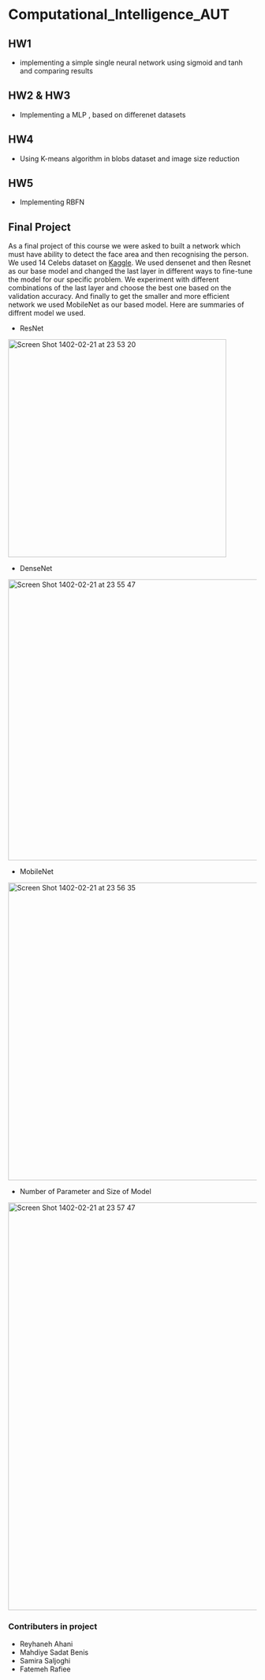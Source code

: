 # Computational_Intelligence_AUT

## HW1
- implementing a simple single neural network using sigmoid and  tanh and comparing results

## HW2 & HW3 
- Implementing a MLP , based on differenet datasets

## HW4 
 - Using K-means algorithm in blobs dataset and image size reduction 

## HW5 
 - Implementing RBFN 

## Final Project
As a final project of this course we were asked to built a network which must have ability to detect the face area and then recognising the person. We used 14 Celebs dataset on [Kaggle](https://www.kaggle.com/datasets/danupnelson/14-celebrity-faces-dataset). We used densenet and then Resnet as our base model and changed the last layer in different ways to fine-tune the model for our specific problem. We experiment with different combinations of the last layer and choose the best one based on the validation accuracy.
And finally to get the smaller and more efficient network we used MobileNet as our based model.
Here are summaries of diffrent model we used.

- ResNet
<img width="442" alt="Screen Shot 1402-02-21 at 23 53 20" src="https://github.com/ReyhanehAhani/Computational_Intelligence_AUT/assets/88882191/4b864341-9311-4f16-85a1-745960e71c51">

- DenseNet
<img width="570" alt="Screen Shot 1402-02-21 at 23 55 47" src="https://github.com/ReyhanehAhani/Computational_Intelligence_AUT/assets/88882191/13cc8335-1c29-4e66-9da9-c336728efaa0">

- MobileNet
<img width="604" alt="Screen Shot 1402-02-21 at 23 56 35" src="https://github.com/ReyhanehAhani/Computational_Intelligence_AUT/assets/88882191/f7b7c6c9-8680-4761-8489-8c22ff7eb471">

- Number of Parameter and Size of Model
<img width="827" alt="Screen Shot 1402-02-21 at 23 57 47" src="https://github.com/ReyhanehAhani/Computational_Intelligence_AUT/assets/88882191/e4a41994-d391-4407-8837-eea43e39c98e">

### Contributers in project
- Reyhaneh Ahani
- Mahdiye Sadat Benis
- Samira Saljoghi
- Fatemeh Rafiee


 
